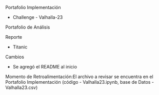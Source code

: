 Portafolio Implementación
  - Challenge - Valhalla-23

Portafolio de Análisis

Reporte
  - Titanic

Cambios
 - Se agregó el README al inicio

Momento de Retroalimentación:El archivo a revisar se encuentra en el Portafolio Implementación (código - Valhalla23.ipynb, base de Datos - Valhalla23.csv)
